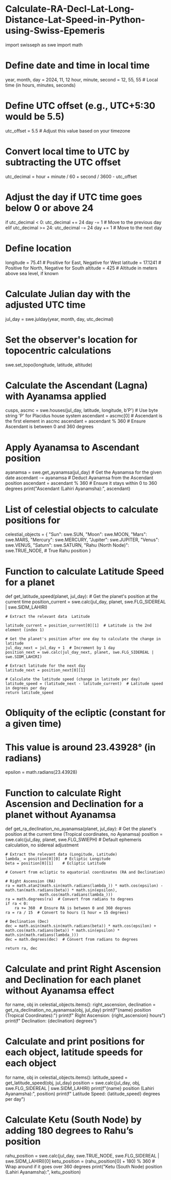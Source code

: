 # Calculate-RA-Decl-Lat-Long-Distance-Lat-Speed-in-Python-using-Swiss-Epemeris
import swisseph as swe
import math

# Define date and time in local time
year, month, day = 2024, 11, 12
hour, minute, second = 12, 55, 55  # Local time (in hours, minutes, seconds)

# Define UTC offset (e.g., UTC+5:30 would be 5.5)
utc_offset = 5.5  # Adjust this value based on your timezone

# Convert local time to UTC by subtracting the UTC offset
utc_decimal = hour + minute / 60 + second / 3600 - utc_offset

# Adjust the day if UTC time goes below 0 or above 24
if utc_decimal < 0:
    utc_decimal += 24
    day -= 1  # Move to the previous day
elif utc_decimal >= 24:
    utc_decimal -= 24
    day += 1  # Move to the next day

# Define location
longitude = 75.41  # Positive for East, Negative for West
latitude = 17.1241   # Positive for North, Negative for South
altitude = 425         # Altitude in meters above sea level, if known

# Calculate Julian day with the adjusted UTC time
jul_day = swe.julday(year, month, day, utc_decimal)

# Set the observer's location for topocentric calculations
swe.set_topo(longitude, latitude, altitude)

# Calculate the Ascendant (Lagna) with Ayanamsa applied
cusps, ascmc = swe.houses(jul_day, latitude, longitude, b'P')  # Use byte string 'P' for Placidus house system
ascendant = ascmc[0]  # Ascendant is the first element in ascmc
ascendant = ascendant % 360  # Ensure Ascendant is between 0 and 360 degrees

# Apply Ayanamsa to Ascendant position
ayanamsa = swe.get_ayanamsa(jul_day)  # Get the Ayanamsa for the given date
ascendant -= ayanamsa  # Deduct Ayanamsa from the Ascendant position
ascendant = ascendant % 360  # Ensure it stays within 0 to 360 degrees
print("Ascendant (Lahiri Ayanamsha):", ascendant)

# List of celestial objects to calculate positions for
celestial_objects = {
    "Sun": swe.SUN,
    "Moon": swe.MOON,
    "Mars": swe.MARS,
    "Mercury": swe.MERCURY,
    "Jupiter": swe.JUPITER,
    "Venus": swe.VENUS,
    "Saturn": swe.SATURN,
    "Rahu (North Node)": swe.TRUE_NODE,  # True Rahu position
}

# Function to calculate Latitude Speed for a planet
def get_latitude_speed(planet, jul_day):
    # Get the planet's position at the current time
    position_current = swe.calc(jul_day, planet, swe.FLG_SIDEREAL | swe.SIDM_LAHIRI)
    
    # Extract the relevant data  Latitude

    latitude_current = position_current[0][1]  # Latitude is the 2nd element (index 1)

    # Get the planet's position after one day to calculate the change in latitude
    jul_day_next = jul_day + 1  # Increment by 1 day
    position_next = swe.calc(jul_day_next, planet, swe.FLG_SIDEREAL | swe.SIDM_LAHIRI)
    
    # Extract latitude for the next day
    latitude_next = position_next[0][1]
    
    # Calculate the latitude speed (change in latitude per day)
    latitude_speed = (latitude_next - latitude_current)  # Latitude speed in degrees per day
    return latitude_speed

    
# Obliquity of the ecliptic (constant for a given time)
# This value is around 23.43928° (in radians)
epsilon = math.radians(23.43928)

# Function to calculate Right Ascension and Declination for a planet without Ayanamsa
def get_ra_declination_no_ayanamsa(planet, jul_day):
    # Get the planet's position at the current time (Tropical coordinates, no Ayanamsa)
    position = swe.calc(jul_day, planet, swe.FLG_SWIEPH)  # Default ephemeris calculation, no sidereal adjustment
    
    # Extract the relevant data (Longitude, Latitude)
    lambda_ = position[0][0]  # Ecliptic Longitude
    beta = position[0][1]    # Ecliptic Latitude
    
    # Convert from ecliptic to equatorial coordinates (RA and Declination)
    
    # Right Ascension (RA)
    ra = math.atan2(math.sin(math.radians(lambda_)) * math.cos(epsilon) - math.tan(math.radians(beta)) * math.sin(epsilon),
                   math.cos(math.radians(lambda_)))
    ra = math.degrees(ra)  # Convert from radians to degrees
    if ra < 0:
        ra += 360  # Ensure RA is between 0 and 360 degrees
    ra = ra / 15  # Convert to hours (1 hour = 15 degrees)
    
    # Declination (Dec)
    dec = math.asin(math.sin(math.radians(beta)) * math.cos(epsilon) + math.cos(math.radians(beta)) * math.sin(epsilon) * math.sin(math.radians(lambda_)))
    dec = math.degrees(dec)  # Convert from radians to degrees
    
    return ra, dec

# Calculate and print Right Ascension and Declination for each planet without Ayanamsa effect
for name, obj in celestial_objects.items():
    right_ascension, declination = get_ra_declination_no_ayanamsa(obj, jul_day)
    print(f"{name} position (Tropical Coordinates):")
    print(f"  Right Ascension: {right_ascension} hours")
    print(f"  Declination: {declination} degrees")

# Calculate and print positions for each object, latitude speeds for each object 
for name, obj in celestial_objects.items():
    latitude_speed = get_latitude_speed(obj, jul_day)
    position = swe.calc(jul_day, obj, swe.FLG_SIDEREAL | swe.SIDM_LAHIRI)
    print(f"{name} position (Lahiri Ayanamsha):", position)
    print(f"  Latitude Speed: {latitude_speed} degrees per day")

# Calculate Ketu (South Node) by adding 180 degrees to Rahu’s position
rahu_position = swe.calc(jul_day, swe.TRUE_NODE, swe.FLG_SIDEREAL | swe.SIDM_LAHIRI)[0]
ketu_position = (rahu_position[0] + 180) % 360  # Wrap around if it goes over 360 degrees
print("Ketu (South Node) position (Lahiri Ayanamsha):", ketu_position)
